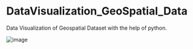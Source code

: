 # DataVisualization_GeoSpatial_Data
Data Visualization of Geospatial Dataset with the help of python.

![image](https://github.com/Ankit161001/DataVisualization_GeoSpatial_Data/assets/61089784/b5d3914b-884b-4ffe-9373-c0d28595cb50)
